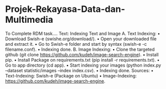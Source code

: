 # Projek-Rekayasa-Data-dan-Multimedia

To Complete RDM task….
Text: Indexing Text and Image
A.	Text Indexing:
•	Download Swish-e (swishe.org/download/).
•	Open your downloaded file and extract it.
•	Go to Swish-e folder and start by syntax (swish-e -c filename.conf).
•	Indexing done.
B.	Image Indexing:
•	Clone the targeted github (git clone https://github.com/kudeh/image-search-engine).
•	Install pip.
•	Install Package on requirements.txt (pip install -r requirements.txt).
•	Go to app directory (cd app).
•	Start indexing your images (python index.py –dataset statistic/images –index index.csv).
•	Indexing done.
Sources:
•	Text-Indexing: Swish-e (Package on Ubuntu)
•	Image-Indexing: https://github.com/kudeh/image-search-engine. 

